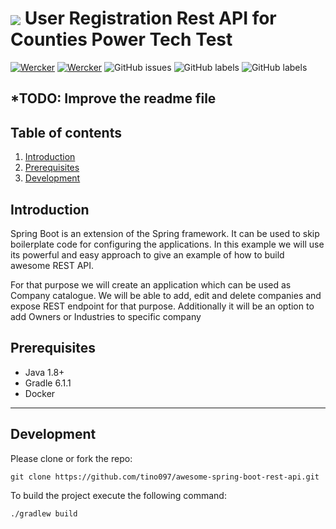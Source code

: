 # <img src="https://github.com/tino097/awesome-spring-boot-rest-api/raw/master/spring-logo.png" align="absmiddle"/> User Registration Rest API for Counties Power Tech Test

[![Wercker](https://img.shields.io/badge/spring--boot-2.1.5.RELEASE-green.svg?style=flat-square&logo=spring)](https://spring.io/projects/spring-boot)
[![Wercker](https://img.shields.io/badge/java-11-blue.svg?style=flat-square&logo=java)](https://openjdk.java.net/install/)
![GitHub issues](https://img.shields.io/github/issues-raw/tino097/awesome-spring-boot-rest-api?style=flat-square)
![GitHub labels](https://img.shields.io/github/labels/tino097/awesome-spring-boot-rest-api/help%20wanted?style=flat-square)
![GitHub labels](https://img.shields.io/github/labels/tino097/awesome-spring-boot-rest-api/good%20first%20issue?style=flat-square)

## \*TODO: Improve the readme file

## Table of contents

1. [Introduction](#introduction)
2. [Prerequisites](#prerequisites)
3. [Development](#development)

## Introduction

Spring Boot is an extension of the Spring framework. It can be used to skip boilerplate code for configuring the applications.
In this example we will use its powerful and easy approach to give an example of how to build awesome REST API.

For that purpose we will create an application which can be used as Company catalogue. We will be able to add, edit and delete companies and expose
REST endpoint for that purpose. Additionally it will be an option to add Owners or Industries to specific company

## Prerequisites

- Java 1.8+
- Gradle 6.1.1
- Docker

---

## Development

Please clone or fork the repo:

    git clone https://github.com/tino097/awesome-spring-boot-rest-api.git

To build the project execute the following command:

    ./gradlew build
